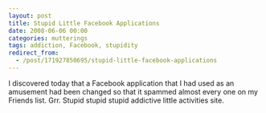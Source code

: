 ```yaml
---
layout: post
title: Stupid Little Facebook Applications
date: 2008-06-06 00:00
categories: mutterings
tags: addiction, Facebook, stupidity
redirect_from:
  - /post/171927850695/stupid-little-facebook-applications
---
```

I discovered today that a Facebook application that I had used as an amusement had been changed so that it spammed almost every one on my Friends list. Grr. Stupid stupid stupid addictive little activities site.
